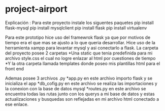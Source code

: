 # project-airport
Explicación :
Para este proyecto instale los siguentes paquetes
pip install flask-mysql
pip install mysqlclient
pip install flask 
pip install virtualenv

Para este prototipo hice uso del framewrok flask ya que por motivos de tiempo era el que mas se ajusto a lo que queria desarrollar.
Hice uso de la herramienta xampp para levantar mysql y asi conectarlo a flask.
La carpeta del proyecto posee 
2 carpetas 
*Una static que tenia predefinida para mi archivo style.css el cual no logre enlazar al html por cuestiones de tiempo
*Y la otra carpeta llamada templates donde poseo mis plantillas html para el front end 

Ademas posee 3 archivos .py
*app.py en este archivo importo  flask y se inicializa el app
*db_cofig.py en este archivo se realiza las importaciones y la conexion con la base de datos mysql 
*routes.py en este archivo se encuentra todas las rutas junto con los querys a mi base de datos y estas actualizaciones y busquedas son reflejadas en mi archivo html conectado a ese enlace. 




 
	
